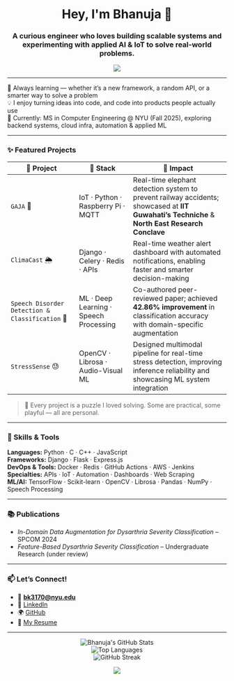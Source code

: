 <h1 align="center">Hey, I'm Bhanuja 👋</h1>
<h3 align="center">A curious engineer who loves building scalable systems and experimenting with applied AI & IoT to solve real-world problems.</h3>

<p align="center">
  <img src="https://capsule-render.vercel.app/api?type=waving&color=0:7F7FD5,100:86A8E7&height=160&section=header&text=Welcome%20to%20My%20GitHub!&fontSize=30&fontColor=ffffff" />
</p>

---

🌱 Always learning — whether it’s a new framework, a random API, or a smarter way to solve a problem  
💡 I enjoy turning ideas into code, and code into products people actually use  
🚀 Currently: MS in Computer Engineering @ NYU (Fall 2025), exploring backend systems, cloud infra, automation & applied ML  

---

### ✨ Featured Projects

| 🌟 Project | 🚀 Stack | 🧩 Impact |
|------------|----------|-----------|
| `GAJA` 🐘 | IoT · Python · Raspberry Pi · MQTT | Real-time elephant detection system to prevent railway accidents; showcased at **IIT Guwahati’s Techniche** & **North East Research Conclave** |
| `ClimaCast` 🌦️ | Django · Celery · Redis · APIs | Real-time weather alert dashboard with automated notifications, enabling faster and smarter decision-making |
| `Speech Disorder Detection & Classification` 🎤 | ML · Deep Learning · Speech Processing | Co-authored peer-reviewed paper; achieved **42.86% improvement** in classification accuracy with domain-specific augmentation |
| `StressSense` 😓 | OpenCV · Librosa · Audio-Visual ML | Designed multimodal pipeline for real-time stress detection, improving inference reliability and showcasing ML system integration |

> 🔧 Every project is a puzzle I loved solving. Some are practical, some playful — all are personal.

---

### 🧠 Skills & Tools

**Languages:** Python · C · C++ · JavaScript  
**Frameworks:** Django · Flask · Express.js  
**DevOps & Tools:** Docker · Redis · GitHub Actions · AWS · Jenkins  
**Specialties:** APIs · IoT · Automation · Dashboards · Web Scraping  
**ML/AI:** TensorFlow · Scikit-learn · OpenCV · Librosa · Pandas · NumPy · Speech Processing  

---

### 📚 Publications

- *In-Domain Data Augmentation for Dysarthria Severity Classification* – SPCOM 2024  
- *Feature-Based Dysarthria Severity Classification* – Undergraduate Research (under review)  

---

### 📫 Let’s Connect!

- 📧 **bk3170@nyu.edu**  
- 💼 [LinkedIn](https://in.linkedin.com/in/bhanujakarumuru)  
- 🌍 [GitHub](https://github.com/Bhanuu01)  
- 📄 [My Resume](https://drive.google.com/file/d/1-TRrSSMYnCRAV7gQVC_RpIEfxSxbBHTC/view?usp=drive_link)  

---

<p align="center">
  <img src="https://github-readme-stats.vercel.app/api?username=Bhanuu01&show_icons=true&theme=transparent" alt="Bhanuja's GitHub Stats" />
  <br />
  <img src="https://github-readme-stats.vercel.app/api/top-langs/?username=Bhanuu01&layout=compact&theme=transparent" alt="Top Languages" />
  <br />
  <img src="https://github-readme-streak-stats.herokuapp.com/?user=Bhanuu01&theme=transparent" alt="GitHub Streak" />
</p>

<p align="center">
  <img src="https://capsule-render.vercel.app/api?type=waving&color=0:86A8E7,100:91EAE4&height=120&section=footer" />
</p>
